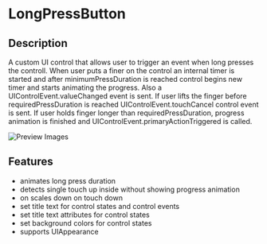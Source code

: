 # LongPressButton

## Description

A custom UI control that allows user to trigger an event when long presses the controll. When user
puts a finer on the control an internal timer is started and after minimumPressDuration is reached
control begins new timer and starts animating the progress. Also a UIControlEvent.valueChanged event
is sent. If user lifts the finger before requiredPressDuration is reached UIControlEvent.touchCancel
control event is sent. If user holds finger longer than requiredPressDuration, progress animation is
finished and UIControlEvent.primaryActionTriggered is called.

![Preview Images](https://user-images.githubusercontent.com/500145/38583612-d95beb4a-3d13-11e8-9e8e-ebf0327b9b2d.png)

## Features

- animates long press duration
- detects single touch up inside without showing progress animation
- on scales down on touch down
- set title text for control states and control events
- set title text attributes for control states
- set background colors for control states
- supports UIAppearance
